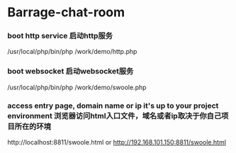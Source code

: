 # Barrage-chat-room

### boot http service 启动http服务
/usr/local/php/bin/php /work/demo/http.php

### boot websocket 启动websocket服务
/usr/local/php/bin/php /work/demo/swoole.php

### access entry page, domain name or ip it's up to your project environment  浏览器访问html入口文件，域名或者ip取决于你自己项目所在的环境
http://localhost:8811/swoole.html or http://192.168.101.150:8811/swoole.html